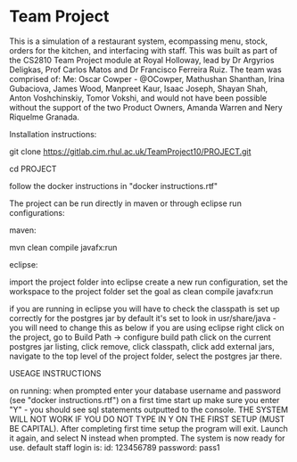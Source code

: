 # Team Project

This is a simulation of a restaurant system, ecompassing menu, stock, orders for the kitchen, and interfacing with staff.
This was built as part of the CS2810 Team Project module at Royal Holloway, lead by Dr Argyrios Deligkas, Prof Carlos Matos and Dr Francisco Ferreira Ruiz.
The team was comprised of:
Me: Oscar Cowper - @OCowper,
Mathushan Shanthan,
Irina Gubaciova,
James Wood,
Manpreet Kaur,
Isaac Joseph, 
Shayan Shah, 
Anton Voshchinskiy, 
Tomor Vokshi,
and would not have been possible without the support of the two Product Owners, Amanda Warren and Nery Riquelme Granada.

Installation instructions:

git clone https://gitlab.cim.rhul.ac.uk/TeamProject10/PROJECT.git

cd PROJECT

follow the docker instructions in "docker instructions.rtf"

The project can be run directly in maven or through eclipse run configurations:

maven:

mvn clean compile javafx:run

eclipse:

import the project folder into eclipse
create a new run configuration, 
set the workspace to the project folder
set the goal as clean compile javafx:run

if you are running in eclipse you will have to check the classpath is set up correctly for the postgres jar
by default it's set to look in usr/share/java - you will need to change this as below if you are using eclipse
right click on the project, go to Build Path -> configure build path
click on the current postgres jar listing, click remove,
click classpath, click add external jars, navigate to the top level of the project folder, select the postgres jar there.

USEAGE INSTRUCTIONS

on running:
when prompted enter your database username and password (see "docker instructions.rtf")
on a first time start up make sure you enter "Y" - you should see sql statements outputted to the console. 
THE SYSTEM WILL NOT WORK IF YOU DO NOT TYPE IN Y ON THE FIRST SETUP (MUST BE CAPITAL).
After completing first time setup the program will exit. Launch it again, and select N instead when prompted.
The system is now ready for use.
default staff login is:
id: 123456789
password: pass1


